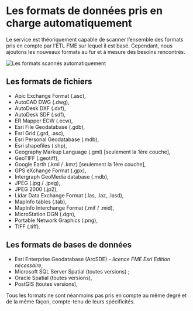 # Les formats de données pris en charge automatiquement

Le service est théoriquement capable de scanner l’ensemble des formats pris en compte par l’ETL  FME sur lequel il est basé. Cependant, nous ajoutons les nouveaux formats au fur et à mesure des besoins rencontrés.

![Les formats scannés automatiquement](/images/scanFME_Formats_WordCloud.png "Chercher les données dans Isogeo")

## Les formats de fichiers

* Apic Exchange Format (.asc),
* AutoCAD DWG (.dwg),
* AutoDesk DXF (.dxf),
* AutoDesk SDF (.sdf),
* ER Mapper ECW (.ecw),
* Esri File Geodatabase (.gdb),
* Esri Grid (.grd, .asc),
* Esri Personal Geodatabase (.mdb),
* Esri shapefiles (.shp),
* Geography Markup Language (.gml) [seulement la 1ère couche],
* GeoTIFF (.geotiff),
* Google Earth (.kml / .kmz) [seulement la 1ère couche],
* GPS eXchange Format (.gpx),
* Intergraph GeoMedia database (.mdb),
* JPEG (.jpg / .jpeg),
* JPEG 2000 (.jp2),
* Lidar Data Exchange Format (.las, .laz, .lasd),
* MapInfo tables (.tab),
* MapInfo Interchange Format (.mif / .mid),
* MicroStation DGN (.dgn),
* Portable Network Graphics (.png),
* TIFF (.tiff).

## Les formats de bases de données

* Esri Enterprise Geodatabase (ArcSDE) *- licence FME Esri Edition nécessaire*,
* Microsoft SQL Server Spatial (toutes versions) ;
* Oracle Spatial (toutes versions),
* PostGIS (toutes versions),

Tous les formats ne sont néanmoins pas pris en compte au même degré et de la même façon, compte-tenu de leurs spécificités.


